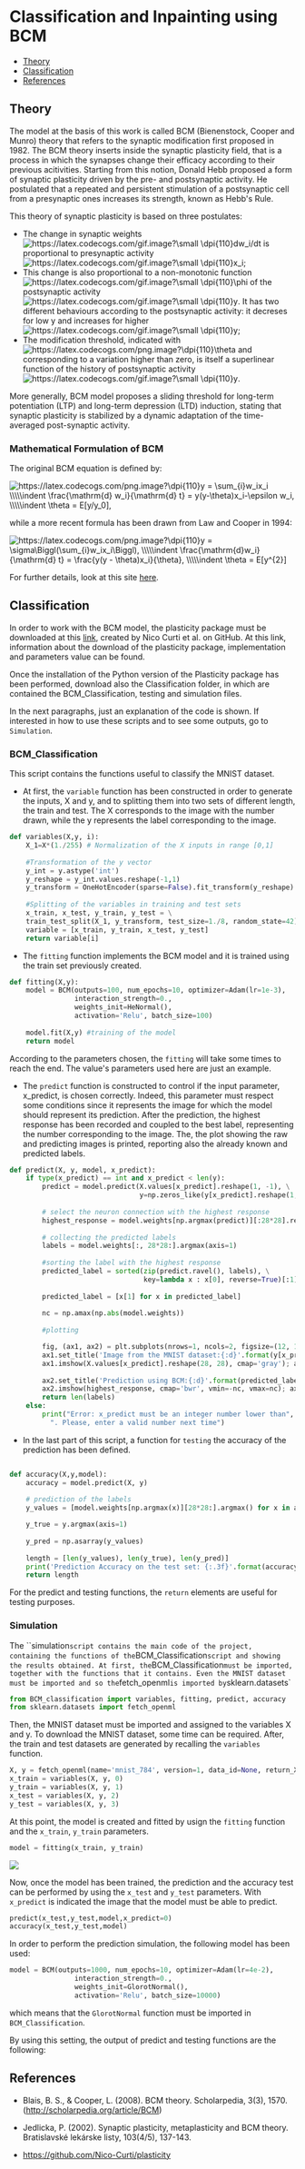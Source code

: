 # Classification and Inpainting using BCM

* [Theory](#theory)
* [Classification](#classification)
* [References](#references)


## Theory

The model at the basis of this work is called BCM (Bienenstock, Cooper and Munro) theory that refers to the synaptic modification first proposed in 1982.
The BCM theory inserts inside the synaptic plasticity field, that is a process in which the synapses change their efficacy according to their previous acitivities.
Starting from this notion, Donald Hebb proposed a form of synaptic plasticity driven by the pre- and postsynaptic activity.
He postulated that a repeated and persistent stimulation of a postsynaptic cell from a presynaptic ones increases its strength, known as Hebb's Rule.

This theory of synaptic plasticity is based on three postulates:

* The change in synaptic weights  <img src="https://latex.codecogs.com/gif.image?\small&space;\dpi{110}dw_i/dt" title="https://latex.codecogs.com/gif.image?\small \dpi{110}dw_i/dt" />  is proportional to presynaptic activity <img src="https://latex.codecogs.com/gif.image?\small&space;\dpi{110}x_i" title="https://latex.codecogs.com/gif.image?\small \dpi{110}x_i" />;
* This change is also proportional to a non-monotonic function <img src="https://latex.codecogs.com/gif.image?\small&space;\dpi{110}\phi" title="https://latex.codecogs.com/gif.image?\small \dpi{110}\phi" /> of the postsynaptic activity <img src="https://latex.codecogs.com/gif.image?\small&space;\dpi{110}y" title="https://latex.codecogs.com/gif.image?\small \dpi{110}y" />. It has two different behaviours according to the postsynaptic activity: it decreses for low y and increases for higher <img src="https://latex.codecogs.com/gif.image?\small&space;\dpi{110}y" title="https://latex.codecogs.com/gif.image?\small \dpi{110}y" />;
* The modification threshold, indicated with <img src="https://latex.codecogs.com/png.image?\dpi{110}\theta" title="https://latex.codecogs.com/png.image?\dpi{110}\theta" /> and corresponding to a variation higher than zero, is itself a superlinear function of the history of postsynaptic activity <img src="https://latex.codecogs.com/gif.image?\small&space;\dpi{110}y" title="https://latex.codecogs.com/gif.image?\small \dpi{110}y" />.

More generally, BCM model proposes a sliding threshold for long-term potentiation (LTP) and long-term depression (LTD) induction, stating that synaptic plasticity is stabilized by a dynamic adaptation of the time-averaged post-synaptic activity.

### Mathematical Formulation of BCM

The original BCM equation is defined by:

<img src="https://latex.codecogs.com/png.image?\dpi{110}y&space;=&space;\sum_{i}w_ix_i&space;\\\\\indent&space;\frac{\mathrm{d}&space;w_i}{\mathrm{d}&space;t}&space;=&space;y(y-\theta)x_i-\epsilon&space;w_i,&space;\\\\\indent&space;\theta&space;=&space;E[y/y_0]&space;" title="https://latex.codecogs.com/png.image?\dpi{110}y = \sum_{i}w_ix_i \\\\\indent \frac{\mathrm{d} w_i}{\mathrm{d} t} = y(y-\theta)x_i-\epsilon w_i, \\\\\indent \theta = E[y/y_0], " />

while a more recent formula has been drawn from Law and Cooper in 1994:

<img src="https://latex.codecogs.com/png.image?\dpi{110}y&space;=&space;\sigma\Biggl(\sum_{i}w_ix_i\Biggl),&space;\\\\\indent&space;\frac{\mathrm{d}w_i}{\mathrm{d}&space;t}&space;=&space;\frac{y(y&space;-&space;\theta)x_i}{\theta},&space;\\\\\indent&space;\theta&space;=&space;E[y^{2}]&space;" title="https://latex.codecogs.com/png.image?\dpi{110}y = \sigma\Biggl(\sum_{i}w_ix_i\Biggl), \\\\\indent \frac{\mathrm{d}w_i}{\mathrm{d} t} = \frac{y(y - \theta)x_i}{\theta}, \\\\\indent \theta = E[y^{2}] " />

For further details, look at this site [here](http://scholarpedia.org/article/BCM).

## Classification

In order to work with the BCM model, the plasticity package must be downloaded at this [link](https://github.com/Nico-Curti/plasticity), created by Nico Curti et al. on GitHub. At this link, information about the download of the plasticity package, implementation and parameters value can be found.

Once the installation of the Python version of the Plasticity package has been performed, download also the Classification folder, in which are contained the BCM_Classification, testing and simulation files.

In the next paragraphs, just an explanation of the code is shown. If interested in how to use these scripts and to see some outputs, go to `Simulation`. 

### BCM_Classification

This script contains the functions useful to classify the MNIST dataset.
* At first, the `variable` function has been constructed in order to generate the inputs, X and y, and to splitting them into two sets of different length, the train and test. The X corresponds to the image with the number drawn, while the y represents the label corresponding to the image.

```python
def variables(X,y, i):
    X_1=X*(1./255) # Normalization of the X inputs in range [0,1]
    
    #Transformation of the y vector
    y_int = y.astype('int')
    y_reshape = y_int.values.reshape(-1,1)
    y_transform = OneHotEncoder(sparse=False).fit_transform(y_reshape)
    
    #Splitting of the variables in training and test sets
    x_train, x_test, y_train, y_test = \
    train_test_split(X_1, y_transform, test_size=1./8, random_state=42)
    variable = [x_train, y_train, x_test, y_test]
    return variable[i]
```

* The `fitting` function implements the BCM model and it is trained using the train set previously created.

```python
def fitting(X,y):
    model = BCM(outputs=100, num_epochs=10, optimizer=Adam(lr=1e-3), 
                interaction_strength=0.,
                weights_init=HeNormal(),
                activation='Relu', batch_size=100)
    
    model.fit(X,y) #training of the model
    return model
```

According to the parameters chosen, the `fitting` will take some times to reach the end. The value's parameters used here are just an example.

* The `predict` function is constructed to control if the input parameter, x_predict, is chosen correctly. Indeed, this parameter must respect some conditions since it represents the image for which the model should represent its prediction. After the prediction, the highest response has been recorded and coupled to the best label, representing the number corresponding to the image. The, the plot showing the raw and predicting images is printed, reporting also the already known and predicted labels.

```python
def predict(X, y, model, x_predict):
    if type(x_predict) == int and x_predict < len(y):
        predict = model.predict(X.values[x_predict].reshape(1, -1), \
                                y=np.zeros_like(y[x_predict].reshape(1, -1)))
    
        # select the neuron connection with the highest response
        highest_response = model.weights[np.argmax(predict)][:28*28].reshape(28, 28)
        
        # collecting the predicted labels
        labels = model.weights[:, 28*28:].argmax(axis=1)
        
        #sorting the label with the highest response
        predicted_label = sorted(zip(predict.ravel(), labels), \
                                 key=lambda x : x[0], reverse=True)[:1]
            
        predicted_label = [x[1] for x in predicted_label]
        
        nc = np.amax(np.abs(model.weights))
        
        #plotting

        fig, (ax1, ax2) = plt.subplots(nrows=1, ncols=2, figsize=(12, 12))
        ax1.set_title('Image from the MNIST dataset:{:d}'.format(y[x_predict].argmax()))
        ax1.imshow(X.values[x_predict].reshape(28, 28), cmap='gray'); ax1.axis('off')
    
        ax2.set_title('Prediction using BCM:{:d}'.format(predicted_label[0]))
        ax2.imshow(highest_response, cmap='bwr', vmin=-nc, vmax=nc); ax2.axis('off')
        return len(labels)
    else:
        print("Error: x_predict must be an integer number lower than", len(y)-1,\
          ". Please, enter a valid number next time")
```

* In the last part of this script, a function for `testing`  the accuracy of the prediction has been defined.

```python

def accuracy(X,y,model):
    accuracy = model.predict(X, y)
    
    # prediction of the labels
    y_values = [model.weights[np.argmax(x)][28*28:].argmax() for x in accuracy]

    y_true = y.argmax(axis=1)
    
    y_pred = np.asarray(y_values)
    
    length = [len(y_values), len(y_true), len(y_pred)]
    print('Prediction Accuracy on the test set: {:.3f}'.format(accuracy_score(y_true, y_pred)))
    return length
```


For the predict and testing functions, the `return` elements are useful for testing purposes.

### Simulation
 The ``simulation` script contains the main code of the project, containing the functions of the `BCM_Classification` script and showing the results obtained.
 At first, the `BCM_Classification` must be imported, together with the functions that it contains.
Even the MNIST dataset must be imported and so the `fetch_openml` is imported by `sklearn.datasets` 

```python
from BCM_classification import variables, fitting, predict, accuracy
from sklearn.datasets import fetch_openml
```

Then, the MNIST dataset must be imported and assigned to the variables X and y. To download the MNIST dataset, some time can be required.
After, the train and test datasets are generated by recalling the `variables` function.

```python
X, y = fetch_openml(name='mnist_784', version=1, data_id=None, return_X_y=True)
x_train = variables(X, y, 0)
y_train = variables(X, y, 1)
x_test = variables(X, y, 2)
y_test = variables(X, y, 3)
```

At this point, the model is created and fitted by usign the `fitting` function and the `x_train`, `y_train` parameters.

```python
model = fitting(x_train, y_train)
```

<img src="https://github.com/SimoneFumagalli/Software_and_Computing/blob/main/Classification/Simulation_images/Fitting_Epochs.png">

Now, once the model has been trained, the prediction and the accuracy test can be performed by using the `x_test` and `y_test` parameters. With `x_predict` is indicated the image that the model must be able to predict.  

```python
predict(x_test,y_test,model,x_predict=0)
accuracy(x_test,y_test,model)
```

In order to perform the prediction simulation, the following model has been used:

```python
model = BCM(outputs=1000, num_epochs=10, optimizer=Adam(lr=4e-2), 
                interaction_strength=0.,
                weights_init=GlorotNormal(),
                activation='Relu', batch_size=10000)
```

which means that the `GlorotNormal` function must be imported in `BCM_Classification`.

By using this setting, the output of predict and testing functions are the following:















## References

* Blais, B. S., & Cooper, L. (2008). BCM theory. Scholarpedia, 3(3), 1570. (http://scholarpedia.org/article/BCM)

* Jedlicka, P. (2002). Synaptic plasticity, metaplasticity and BCM theory. Bratislavské lekárske listy, 103(4/5), 137-143.

* https://github.com/Nico-Curti/plasticity